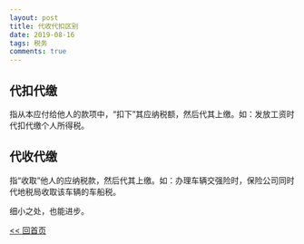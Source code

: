 ```yaml
---
layout: post
title: 代收代扣区别
date: 2019-08-16
tags: 税务
comments: true
---
```


## 代扣代缴
指从本应付给他人的款项中，“扣下”其应纳税额，然后代其上缴。如：发放工资时代扣代缴个人所得税。

## 代收代缴
指“收取”他人的应纳税款，然后代其上缴。如：办理车辆交强险时，保险公司同时代地税局收取该车辆的车船税。

细小之处，也能进步。

[<< 回首页](..)